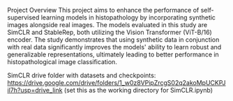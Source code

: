 Project Overview
This project aims to enhance the performance of self-supervised learning models in histopathology by incorporating synthetic images alongside real images. The models evaluated in this study are SimCLR and StableRep, both utilizing the Vision Transformer (ViT-B/16) encoder. The study demonstrates that using synthetic data in conjunction with real data significantly improves the models' ability to learn robust and generalizable representations, ultimately leading to better performance in histopathological image classification.
 
SimCLR drive folder with datasets and checkpoints: https://drive.google.com/drive/folders/1_w0z8VPipZrcgS02q2akoMpUCKPJil7h?usp=drive_link (set this as the working directory for SimCLR.ipynb)
